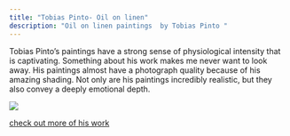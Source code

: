 ```yaml
---
title: "Tobias Pinto- Oil on linen"
description: "Oil on linen paintings  by Tobias Pinto "
---
```

Tobias Pinto’s paintings have a strong sense of physiological intensity that is captivating. Something about his work makes me never want to look away. His paintings almost have a photograph quality because of his amazing shading. Not only are his paintings incredibly realistic, but they also convey a deeply emotional depth.       

<img src="/Blog/img/real.png" class="pic">

<a class="moreinfo" href="https://www.instagram.com/tobias_pinto/"> check out more of his work</a>
